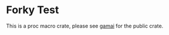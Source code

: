 # Forky Test

This is a proc macro crate, please see [gamai](https://crates.io/crates/gamai) for the public crate.